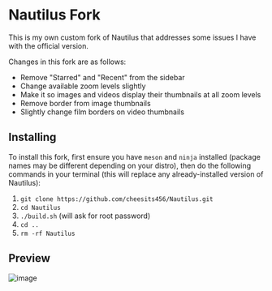 # Nautilus Fork 

This is my own custom fork of Nautilus that addresses some issues I have with the official version.

Changes in this fork are as follows:

- Remove "Starred" and "Recent" from the sidebar
- Change available zoom levels slightly
- Make it so images and videos display their thumbnails at all zoom levels
- Remove border from image thumbnails
- Slightly change film borders on video thumbnails

## Installing

To install this fork, first ensure you have `meson` and `ninja` installed (package names may be different depending on your distro), then do the following commands in your terminal (this will replace any already-installed version of Nautilus):

1. `git clone https://github.com/cheesits456/Nautilus.git`
2. `cd Nautilus`
3. `./build.sh` (will ask for root password)
4. `cd ..`
5. `rm -rf Nautilus`

## Preview

![image](https://user-images.githubusercontent.com/35486894/125452123-c4695b06-657c-4b1e-bd85-ff050bbf9a09.png)
